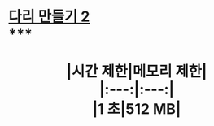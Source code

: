 # [다리 만들기 2](https://www.acmicpc.net/problem/17472)<br>***<br><div align="center"><br>|시간 제한|메모리 제한|<br>|:---:|:---:|<br>|1 초|512 MB|<br></div>